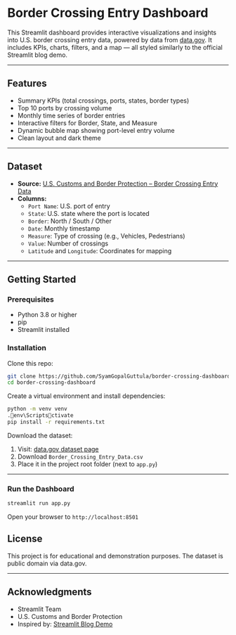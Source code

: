 # Border Crossing Entry Dashboard

This Streamlit dashboard provides interactive visualizations and insights into U.S. border crossing entry data, powered by data from [data.gov](https://catalog.data.gov/dataset/border-crossing-entry-data-683ae). It includes KPIs, charts, filters, and a map — all styled similarly to the official Streamlit blog demo.

---

## Features

- Summary KPIs (total crossings, ports, states, border types)
- Top 10 ports by crossing volume
- Monthly time series of border entries
- Interactive filters for Border, State, and Measure
- Dynamic bubble map showing port-level entry volume
- Clean layout and dark theme

---

## Dataset

- **Source:** [U.S. Customs and Border Protection – Border Crossing Entry Data](https://catalog.data.gov/dataset/border-crossing-entry-data-683ae)
- **Columns:**
  - `Port Name`: U.S. port of entry
  - `State`: U.S. state where the port is located
  - `Border`: North / South / Other
  - `Date`: Monthly timestamp
  - `Measure`: Type of crossing (e.g., Vehicles, Pedestrians)
  - `Value`: Number of crossings
  - `Latitude` and `Longitude`: Coordinates for mapping

---

## Getting Started

### Prerequisites

- Python 3.8 or higher
- pip
- Streamlit installed

### Installation

Clone this repo:

```bash
git clone https://github.com/SyamGopalGuttula/border-crossing-dashboard.git
cd border-crossing-dashboard
```

Create a virtual environment and install dependencies:

```bash
python -m venv venv
.env\Scriptsctivate
pip install -r requirements.txt
```

Download the dataset:

1. Visit: [data.gov dataset page](https://catalog.data.gov/dataset/border-crossing-entry-data-683ae)
2. Download `Border_Crossing_Entry_Data.csv`
3. Place it in the project root folder (next to `app.py`)

---

### Run the Dashboard

```bash
streamlit run app.py
```

Open your browser to `http://localhost:8501`


## License

This project is for educational and demonstration purposes. The dataset is public domain via data.gov.

---

## Acknowledgments

- Streamlit Team
- U.S. Customs and Border Protection
- Inspired by: [Streamlit Blog Demo](https://blog.streamlit.io/crafting-a-dashboard-app-in-python-using-streamlit/)
